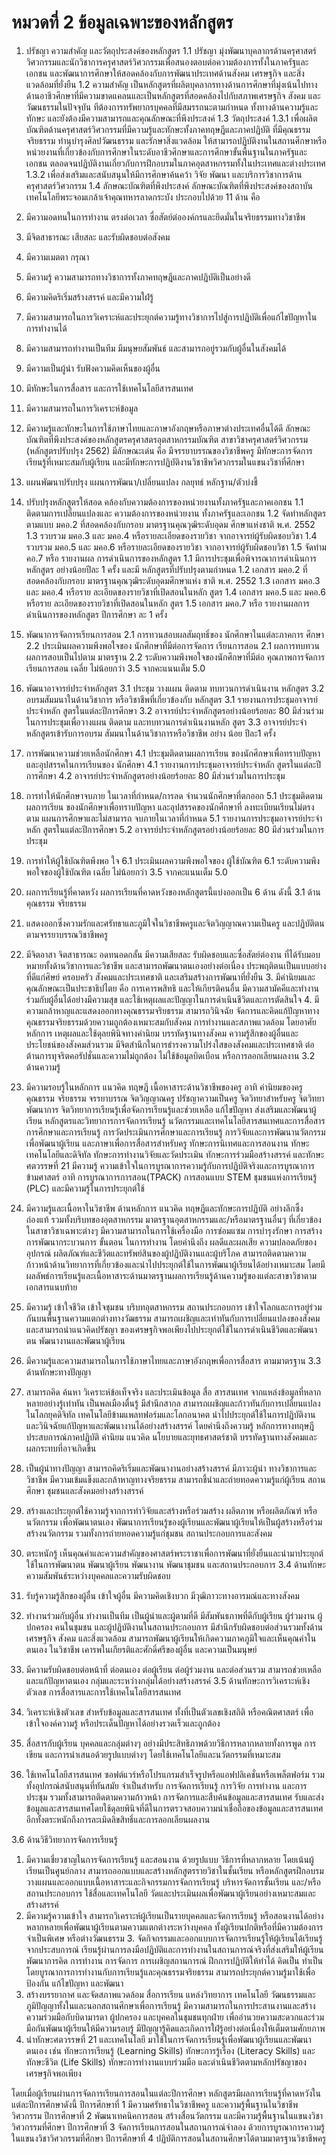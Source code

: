 # หมวดที่ 2 ข้อมูลเฉพาะของหลักสูตร


1. ปรัชญา ความสำคัญ และวัตถุประสงค์ของหลักสูตร
1.1 ปรัชญา
มุ่งพัฒนาบุคลากรด้านครุศาสตร์วิศวกรรมและนักวิชาการครุศาสตร์วิศวกรรมเพื่อสนองตอบต่อความต้องการทั้งในภาครัฐและเอกชน และพัฒนาการศึกษาให้สอดคล้องกับการพัฒนาประเทศด้านสังคม เศรษฐกิจ และสิ่งแวดล้อมที่ยั่งยืน
1.2 ความสำคัญ
เป็นหลักสูตรที่ผลิตบุคลากรทางด้านการศึกษาที่มุ่งเน้นไปทางด้านอาชีวศึกษาที่มีความขาดแคลนและเป็นหลักสูตรที่สอดคล้องไปกับสภาพเศรษฐกิจ สังคม และวัฒนธรรมในปัจจุบัน ทีต้องการทรัพยากรบุคคลที่มีสมรรถนะตามกำหนด ทั้งทางด้านความรู้และทักษะ และยังต้องมีความสามารถและคุณลักษณะที่พึงประสงค์
1.3 วัตถุประสงค์
1.3.1 เพื่อผลิตบัณฑิตด้านครุศาสตร์วิศวกรรมที่มีความรู้และทักษะทั้งภาคทฤษฎีและภาคปฏิบัติ ที่มีคุณธรรม จริยธรรม ทำนุบำรุงศิลปวัฒนธรรม และรักษาสิ่งแวดล้อม ให้สามารถปฏิบัติงานในสถานศึกษาหรือหน่วยงานที่เกี่ยวข้องกับการศึกษาในระดับอาชีวศึกษาและการศึกษาขั้นพื้นฐานในภาครัฐและเอกชน ตลอดจนปฏิบัติงานเกี่ยวกับการฝึกอบรมในภาคอุตสาหกรรมทั้งในประเทศและต่างประเทศ
1.3.2 เพื่อส่งเสริมและสนับสนุนให้มีการศึกษาค้นคว้า วิจัย พัฒนา และบริการวิชาการด้าน    ครุศาสตร์วิศวกรรม
1.4 ลักษณะบัณฑิตที่พึงประสงค์
ลักษณะบัณฑิตที่พึงประสงค์ของสถาบันเทคโนโลยีพระจอมเกล้าเจ้าคุณทหารลาดกระบัง ประกอบไปด้วย 11 ด้าน คือ
1. มีความอดทนในการทำงาน ตรงต่อเวลา ซื่อสัตย์ต่อองค์กรและยึดมั่นในจริยธรรมทางวิชาชีพ
2. มีจิตสาธารณะ เสียสละ และรับผิดชอบต่อสังคม
3. มีความเมตตา กรุณา
4. มีความรู้ ความสามารถทางวิชาการทั้งภาคทฤษฎีและภาคปฏิบัติเป็นอย่างดี
5. มีความคิดริเริ่มสร้างสรรค์ และมีความใฝ่รู้
6. มีความสามารถในการวิเคราะห์และประยุกต์ความรู้ทางวิชาการไปสู่การปฏิบัติเพื่อแก้ไขปัญหาในการทำงานได้
7. มีความสามารถทำงานเป็นทีม มีมนุษยสัมพันธ์ และสามารถอยู่รวมกับผู้อื่นในสังคมได้
8. มีความเป็นผู้นำ รับฟังความคิดเห็นของผู้อื่น
9. มีทักษะในการสื่อสาร และการใช้เทคโนโลยีสารสนเทศ
10. มีความสามารถในการวิเคราะห์ข้อมูล
11. มีความรู้และทักษะในการใช้ภาษาไทยและภาษาอังกฤษหรือภาษาต่างประเทศอื่นได้ดี
ลักษณะบัณฑิตที่พึงประสงค์ของหลักสูตรครุศาสตรอุตสาหกรรมบัณฑิต สาขาวิชาครุศาสตร์วิศวกรรม (หลักสูตรปรับปรุง 2562) มีลักษณะเด่น คือ มีจรรยาบรรณของวิชาชีพครู มีทักษะการจัดการเรียนรู้ที่เหมาะสมกับผู้เรียน และมีทักษะการปฏิบัติงานวิชาชีพวิศวกรรมในแขนงวิชาที่ศึกษา

2. แผนพัฒนาปรับปรุง
แผนการพัฒนา/เปลี่ยนแปลง	กลยุทธ์	หลักฐาน/ตัวบ่งชี้
1. ปรับปรุงหลักสูตรให้สอด คล้องกับความต้องการของหน่วยงานทั้งภาครัฐและภาคเอกชน
	1.1 ติดตามการเปลี่ยนแปลงและ 
     ความต้องการของหน่วยงาน
     ทั้งภาครัฐและเอกชน
1.2 จัดทำหลักสูตรตามแบบ
     มคอ.2 ที่สอดคล้องกับกรอบ
     มาตรฐานคุณวุฒิระดับอุดม 
     ศึกษาแห่งชาติ พ.ศ. 2552
1.3 รวบรวม มคอ.3 และ มคอ.4 
     หรือรายละเอียดของรายวิชา
     จากอาจารย์ผู้รับผิดชอบวิชา
1.4 รวบรวม มคอ.5 และ มคอ.6 
     หรือรายละเอียดของรายวิชา
     จากอาจารย์ผู้รับผิดชอบวิชา
1.5 จัดทำมคอ.7 หรือ รายงานผล
     การดำเนินการของหลักสูตร	1.1 มีการประชุมเพื่อพิจารณาการดำเนินการ
     หลักสูตร อย่างน้อยปีละ 1 ครั้ง และมี
     หลักสูตรที่ปรับปรุงตามกำหนด
1.2 เอกสาร  มคอ.2 ที่สอดคล้องกับกรอบ
     มาตรฐานคุณวุฒิระดับอุดมศึกษาแห่ง 
     ชาติ พ.ศ. 2552
1.3 เอกสาร มคอ.3 และ มคอ.4 หรือราย 
     ละเอียดของรายวิชาที่เปิดสอนในหลัก 
     สูตร
1.4 เอกสาร มคอ.5 และ มคอ.6 หรือราย 
     ละเอียดของรายวิชาที่เปิดสอนในหลัก 
     สูตร
1.5 เอกสาร มคอ.7 หรือ รายงานผลการ
     ดำเนินการของหลักสูตร ปีการศึกษา
     ละ 1 ครั้ง
2. พัฒนาการจัดการเรียนการสอน	2.1 การทวนสอบผลสัมฤทธิ์ของ
     นักศึกษาในแต่ละภาคการ
     ศึกษา
2.2 ประเมินผลความพึงพอใจของ
     นักศึกษาที่มีต่อการจัดการ
     เรียนการสอน	2.1 ผลการทบทวนผลการสอบเป็นไปตาม
     มาตรฐาน
2.2 ระดับความพึงพอใจของนักศึกษาที่มีต่อ
     คุณภาพการจัดการเรียนการสอน เฉลี่ย
     ไม่น้อยกว่า 3.5 จากคะแนนเต็ม 5.0
3. พัฒนาอาจารย์ประจำหลักสูตร	3.1 ประชุม วางแผน ติดตาม
     ทบทวนการดำเนินงาน
     หลักสูตร
3.2 อบรมสัมมนาในด้านวิชาการ
     หรือวิชาชีพที่เกี่ยวข้องกับ
     หลักสูตร	3.1 รายงานการประชุมอาจารย์ประจำหลัก 
     สูตรในแต่ละปีการศึกษา
3.2 อาจารย์ประจำหลักสูตรอย่างน้อยร้อยละ 
     80 มีส่วนร่วมในการประชุมเพื่อวางแผน 
     ติดตาม และทบทวนการดำเนินงานหลัก 
     สูตร
3.3 อาจารย์ประจำหลักสูตรเข้ารับการอบรม
     สัมมนาในด้านวิชาการหรือวิชาชีพ อย่าง
     น้อย ปีละ1 ครั้ง
4. การพัฒนาความช่วยเหลือนักศึกษา	4.1 ประชุมติดตามผลการเรียน
     ของนักศึกษาเพื่อทราบปัญหา
     และอุปสรรคในการเรียนของ
     นักศึกษา	4.1 รายงานการประชุมอาจารย์ประจำหลัก 
     สูตรในแต่ละปีการศึกษา
4.2 อาจารย์ประจำหลักสูตรอย่างน้อยร้อยละ 
     80 มีส่วนร่วมในการประชุม
5. การทำให้นักศึกษาจบภาย 
   ในเวลาที่กำหนด/การลด
   จำนวนนักศึกษาที่ตกออก	5.1 ประชุมติดตามผลการเรียน
     ของนักศึกษาเพื่อทราบปัญหา
     และอุปสรรคของนักศึกษาที่ 
     ลงทะเบียนเรียนไม่ตรงตาม
     แผนการศึกษาและไม่สามารถ
     จบภายในเวลาที่กำหนด	5.1 รายงานการประชุมอาจารย์ประจำหลัก 
     สูตรในแต่ละปีการศึกษา
5.2 อาจารย์ประจำหลักสูตรอย่างน้อยร้อยละ 
     80 มีส่วนร่วมในการประชุม
6. การทำให้ผู้ใช้บัณฑิตพึงพอ 
   ใจ	6.1 ประเมินผลความพึงพอใจของ
     ผู้ใช้บัณฑิต	6.1 ระดับความพึงพอใจของผู้ใช้บัณฑิต เฉลี่ย
     ไม่น้อยกว่า 3.5 จากคะแนนเต็ม 5.0

3. ผลการเรียนรู้ที่คาดหวัง
	ผลการเรียนที่คาดหวังของหลักสูตรนี้แบ่งออกเป็น 6 ด้าน ดังนี้
3.1 ด้านคุณธรรม จริยธรรม
1. แสดงออกซึ่งความรักและศรัทธาและภูมิใจในวิชาชีพครูและจิตวิญญาณความเป็นครู และปฏิบัติตนตามจรรยาบรรณวิชาชีพครู
2. มีจิตอาสา จิตสาธารณะ อดทนอดกลั้น มีความเสียสละ รับผิดชอบและซื่อสัตย์ต่องาน  ที่ได้รับมอบหมายทั้งด้านวิชาการและวิชาชีพ  และสามารถพัฒนาตนเองอย่างต่อเนื่อง ประพฤติตนเป็นแบบอย่างที่ดีแก่ศิษย์ ครอบครัว สังคมและประเทศชาติ และเสริมสร้างการพัฒนาที่ยั่งยืน
	3. มีค่านิยมและคุณลักษณะเป็นประชาธิปไตย คือ การเคารพสิทธิ และให้เกียรติคนอื่น มีความสามัคคีและทำงานร่วมกับผู้อื่นได้อย่างมีความสุข และใช้เหตุผลและปัญญาในการดำเนินชีวิตและการตัดสินใจ
	4. มีความกล้าหาญและแสดงออกทางคุณธรรมจริยธรรม สามารถวินิจฉัย จัดการและคิดแก้ปัญหาทางคุณธรรมจริยธรรมด้วยความถูกต้องเหมาะสมกับสังคม การทำงานและสภาพแวดล้อม โดยอาศัย หลักการ เหตุผลและใช้ดุลยพินิจทางค่านิยม บรรทัดฐานทางสังคม ความรู้สึกของผู้อื่นและประโยชน์ของสังคมส่วนรวม มีจิตสำนึกในการธำรงความโปร่งใสของสังคมและประเทศชาติ ต่อต้านการทุจริตคอรัปชั่นและความไม่ถูกต้อง ไม่ใช้ข้อมูลบิดเบือน หรือการลอกเลียนผลงาน
3.2 ด้านความรู้
1. มีความรอบรู้ในหลักการ แนวคิด ทฤษฎี เนื้อหาสาระด้านวิชาชีพของครู อาทิ ค่านิยมของครู คุณธรรม จริยธรรม จรรยาบรรณ จิตวิญญาณครู ปรัชญาความเป็นครู จิตวิทยาสำหรับครู จิตวิทยาพัฒนาการ จิตวิทยาการเรียนรู้เพื่อจัดการเรียนรู้และช่วยเหลือ แก้ไขปัญหา ส่งเสริมและพัฒนาผู้เรียน  หลักสูตรและวิทยาการการจัดการเรียนรู้ นวัตกรรมและเทคโนโลยีสารสนเทศและการสื่อสารการศึกษาและการเรียนรู้ การวัดประเมินการศึกษาและการเรียนรู้ การวิจัยและการพัฒนานวัตกรรมเพื่อพัฒนาผู้เรียน และภาษาเพื่อการสื่อสารสำหรับครู ทักษะการนิเทศและการสอนงาน ทักษะเทคโนโลยีและดิจิทัล ทักษะการทำงานวิจัยและวัดประเมิน ทักษะการร่วมมือสร้างสรรค์ และทักษะศตวรรษที่ 21  มีความรู้ ความเข้าใจในการบูรณาการความรู้กับการปฏิบัติจริงและการบูรณาการข้ามศาสตร์ อาทิ การบูรณาการการสอน(TPACK)  การสอนแบบ STEM  ชุมชนแห่งการเรียนรู้ (PLC) และมีความรู้ในการประยุกต์ใช้
2. มีความรู้และเนื้อหาในวิชาชีพ ด้านหลักการ แนวคิด ทฤษฎีและทักษะการปฏิบัติ อย่างลึกซึ้ง ถ่องแท้ รวมทั้งบริบทของอุตสาหกรรม มาตรฐานอุตสาหกรรมและ/หรือมาตรฐานอื่นๆ ที่เกี่ยวข้องในสาขาวิชาเฉพาะต่างๆ มีความสามารถในการใช้เครื่องมือ การซ่อมแซม การบำรุงรักษา การสร้าง การพัฒนากระบวนการ ขั้นตอน ในการทำงาน โดยคำนึงถึง ผลดีและผลเสีย ความปลอดภัยของอุปกรณ์ ผลิตภัณฑ์และชีวิตและทรัพย์สินของผู้ปฏิบัติงานและผู้บริโภค  สามารถติดตามความก้าวหน้าด้านวิทยาการที่เกี่ยวข้องและนำไปประยุกต์ใช้ในการพัฒนาผู้เรียนได้อย่างเหมาะสม โดยมีผลลัพธ์การเรียนรู้และเนื้อหาสาระด้านมาตรฐานผลการเรียนรู้ด้านความรู้ของแต่ละสาขาวิชาตามเอกสารแนบท้าย
3. มีความรู้ เข้าใจชีวิต เข้าใจชุมชน บริบทอุตสาหกรรม สถานประกอบการ เข้าใจโลกและการอยู่ร่วมกันบนพื้นฐานความแตกต่างทางวัฒธรรม สามารถเผชิญและเท่าทันกับการเปลี่ยนแปลงของสังคม และสามารถนำแนวคิดปรัชญา  ของเศรษฐกิจพอเพียงไปประยุกต์ใช้ในการดำเนินชีวิตและพัฒนาตน พัฒนางานและพัฒนาผู้เรียน
4. มีความรู้และความสามารถในการใช้ภาษาไทยและภาษาอังกฤษเพื่อการสื่อสาร ตามมาตรฐาน
3.3 ด้านทักษะทางปัญญา
1. สามารถคิด ค้นหา วิเคราะห์ข้อเท็จจริง และประเมินข้อมูล สื่อ สารสนเทศ จากแหล่งข้อมูลที่หลากหลายอย่างรู้เท่าทัน เป็นพลเมืองตื่นรู้ มีสำนึกสากล สามารถเผชิญและก้าวทันกับการเปลี่ยนแปลงในโลกยุคดิจิทัล เทคโนโลยีข้ามแพลทฟอร์มและโลกอนาคต นำไปประยุกต์ใช้ในการปฏิบัติงาน และวินิจฉัยแก้ปัญหาและพัฒนางานได้อย่างสร้างสรรค์ โดยคำนึงถึงความรู้ หลักการทางทฤษฎี ประสบการณ์ภาคปฏิบัติ ค่านิยม แนวคิด นโยบายและยุทธศาสตร์ชาติ  บรรทัดฐานทางสังคมและผลกระทบที่อาจเกิดขึ้น 
2. เป็นผู้นำทางปัญญา สามารถคิดริเริ่มและพัฒนางานอย่างสร้างสรรค์ มีภาวะผู้นำ       ทางวิชาการและวิชาชีพ มีความเข้มแข็งและกล้าหาญทางจริยธรรม สามารถชี้นำและถ่ายทอดความรู้แก่ผู้เรียน สถานศึกษา ชุมชนและสังคมอย่างสร้างสรรค์ 
3. สร้างและประยุกต์ใช้ความรู้จากการทำวิจัยและสร้างหรือร่วมสร้าง ผลิตภาพ หรือผลิตภัณฑ์ หรือนวัตกรรม เพื่อพัฒนาตนเอง พัฒนาการเรียนรู้ของผู้เรียนและพัฒนาผู้เรียนให้เป็นผู้สร้างหรือร่วมสร้างนวัตกรรม รวมทั้งการถ่ายทอดความรู้แก่ชุมชน สถานประกอบการและสังคม
4. ตระหนักรู้ เห็นคุณค่าและความสำคัญของศาสตร์พระราชาเพื่อการพัฒนาที่ยั่งยืนและนำมาประยุกต์ใช้ในการพัฒนาตน พัฒนาผู้เรียน พัฒนางาน พัฒนาชุมชน  และสถานประกอบการ
3.4 ด้านทักษะความสัมพันธ์ระหว่างบุคคลและความรับผิดชอบ
1. รับรู้ความรู้สึกของผู้อื่น เข้าใจผู้อื่น มีความคิดเชิงบวก มีวุฒิภาวะทางอารมณ์และทางสังคม 
2. ทำงานร่วมกับผู้อื่น ทำงานเป็นทีม เป็นผู้นำและผู้ตามที่ดี มีสัมพันธภาพที่ดีกับผู้เรียน ผู้ร่วมงาน ผู้ปกครอง คนในชุมชน และผู้ปฏิบัติงานในสถานประกอบการ มีสำนึกรับผิดชอบต่อส่วนรวมทั้งด้านเศรษฐกิจ สังคม และสิ่งแวดล้อม สามารถพัฒนาผู้เรียนให้เกิดความภาคภูมิใจและเห็นคุณค่าในตนเอง ในวิชาชีพ  เคารพในเกียรติและศักดิ์ศรีของผู้อื่น และความเป็นมนุษย์
3.  มีความรับผิดชอบต่อหน้าที่ ต่อตนเอง ต่อผู้เรียน ต่อผู้ร่วมงาน และต่อส่วนรวม สามารถช่วยเหลือและแก้ปัญหาตนเอง กลุ่มและระหว่างกลุ่มได้อย่างสร้างสรรค์
3.5 ด้านทักษะการวิเคราะห์เชิงตัวเลข การสื่อสารและการใช้เทคโนโลยีสารสนเทศ
1. วิเคราะห์เชิงตัวเลข สำหรับข้อมูลและสารสนเทศ ทั้งที่เป็นตัวเลขเชิงสถิติ หรือคณิตศาสตร์ เพื่อเข้าใจองค์ความรู้ หรือประเด็นปัญหาได้อย่างรวดเร็วและถูกต้อง
2. สื่อสารกับผู้เรียน บุคคลและกลุ่มต่างๆ อย่างมีประสิทธิภาพด้วยวิธีการหลากหลายทั้งการพูด การเขียน และการนำเสนอด้วยรูปแบบต่างๆ โดยใช้เทคโนโลยีและนวัตกรรมที่เหมาะสม
3. ใช้เทคโนโลยีสารสนเทศ ซอฟต์แวร์หรือโปรแกรมสำเร็จรูปหรือแอฟปลิเคชั่นหรือเพล็ตฟอร์ม รวมทั้งอุปกรณ์สนับสนุนที่ทันสมัย จำเป็นสำหรับ การจัดการเรียนรู้ การวิจัย การทำงาน และการประชุม รวมทั้งสามารถติดตามความก้าวหน้า การจัดการและสืบค้นข้อมูลและสารสนเทศ รับและส่งข้อมูลและสารสนเทศโดยใช้ดุลยพินิจที่ดีในการตรวจสอบความน่าเชื่อถือของข้อมูลและสารสนเทศ   อีกทั้งตระหนักถึงการละเมิดลิขสิทธิ์และการลอกเลียนผลงาน

3.6 ด้านวิธีวิทยาการจัดการเรียนรู้
1. มีความเชี่ยวชาญในการจัดการเรียนรู้ และสอนงาน ด้วยรูปแบบ วิธีการที่หลากหลาย โดยเน้นผู้เรียนเป็นศูนย์กลาง สามารถออกแบบและสร้างหลักสูตรรายวิชาในชั้นเรียน หรือหลักสูตรฝึกอบรม วางแผนและออกแบบเนื้อหาสาระและกิจกรรมการจัดการเรียนรู้ บริหารจัดการชั้นเรียน และ/หรือสถานประกอบการ ใช้สื่อและเทคโนโลยี วัดและประเมินผลเพื่อพัฒนาผู้เรียนอย่างเหมาะสมและสร้างสรรค์
2. มีความรู้ความเข้าใจ สามารถวิเคราะห์ผู้เรียนเป็นรายบุคคลและจัดการเรียนรู้ หรือสอนงานได้อย่างหลากหลายเพื่อพัฒนาผู้เรียนตามความแตกต่างระหว่างบุคคล ทั้งผู้เรียนปกติหรือที่มีความต้องการจำเป็นพิเศษ หรือต่างวัฒนธรรม
	3. จัดกิจกรรมและออกแบบการจัดการเรียนรู้ให้ผู้เรียนได้เรียนรู้จากประสบการณ์ เรียนรู้ผ่านการลงมือปฏิบัติและการทำงานในสถานการณ์จริงที่ส่งเสริมให้ผู้เรียนพัฒนาการคิด การทำงาน การจัดการ การเผชิญสถานการณ์ ฝึกการปฏิบัติให้ทำได้ คิดเป็น ทำเป็น โดยบูรณาการการทำงานกับการเรียนรู้และคุณธรรมจริยธรรม สามารถประยุกต์ความรู้มาใช้เพื่อป้องกัน แก้ไขปัญหา และพัฒนา
4. สร้างบรรยากาศ และจัดสภาพแวดล้อม สื่อการเรียน แหล่งวิทยาการ เทคโนโลยี วัฒนธรรมและภูมิปัญญาทั้งในและนอกสถานศึกษาเพื่อการเรียนรู้ มีความสามารถในการประสานงานและสร้างความร่วมมือกับบิดามารดา ผู้ปกครอง และบุคคลในชุมชนทุกฝ่าย เพื่ออำนวยความสะดวกและร่วมมือกันพัฒนาผู้เรียนให้มีความรอบรู้ มีปัญญารู้คิดและเกิดการใฝ่รู้อย่างต่อเนื่องให้เต็มตามศักยภาพ
5. นำทักษะศตวรรษที่ 21 และเทคโนโลยี มาใช้ในการจัดการเรียนรู้เพื่อพัฒนาผู้เรียนและพัฒนาตนเอง เช่น ทักษะการเรียนรู้ (Learning Skills) ทักษะการรู้เรื่อง (Literacy Skills) และทักษะชีวิต (Life Skills)  ทักษะการทำงานแบบร่วมมือ และดำเนินชีวิตตามหลักปรัชญาของเศรษฐกิจพอเพียง

โดยเมื่อผู้เรียนผ่านการจัดการเรียนการสอนในแต่ละปีการศึกษา หลักสูตรมีผลการเรียนรู้ที่คาดหวังในแต่ละปีการศึกษาดังนี้
ปีการศึกษาที่ 1 มีความศรัทธาในวิชาชีพครู และความรู้พื้นฐานในวิชาชีพวิศวกรรม
ปีการศึกษาที่ 2 พัฒนาเทคนิคการสอน สร้างสื่อนวัตกรรม และมีความรู้พื้นฐานในแขนงวิชาวิศวกรรมที่ศึกษา
ปีการศึกษาที่ 3 จัดการเรียนการสอนในสถานการณ์จำลอง ด้วยการบูรณาการความรู้ในแขนงวิชาวิศวกรรมที่ศึกษา
ปีการศึกษาที่ 4 ปฏิบัติการสอนในสถานศึกษาได้ตามมาตรฐานวิชาชีพครู
